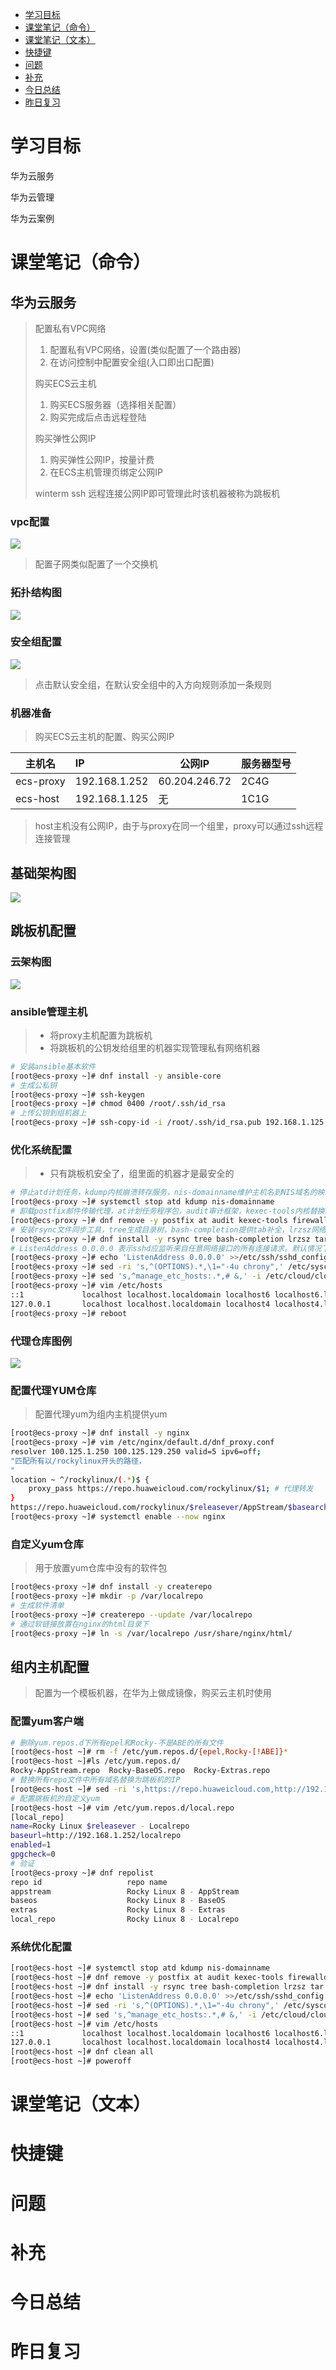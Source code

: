 - [学习目标](#学习目标)
- [课堂笔记（命令）](#课堂笔记命令)
- [课堂笔记（文本）](#课堂笔记文本)
- [快捷键](#快捷键)
- [问题](#问题)
- [补充](#补充)
- [今日总结](#今日总结)
- [昨日复习](#昨日复习)

# 学习目标

华为云服务

华为云管理

华为云案例

# 课堂笔记（命令）

## 华为云服务

> 配置私有VPC网络
>
> 1. 配置私有VPC网络，设置(类似配置了一个路由器)
> 2. 在访问控制中配置安全组(入口即出口配置)
>
> 购买ECS云主机
>
> 1. 购买ECS服务器（选择相关配置）
> 2. 购买完成后点击远程登陆
>
> 购买弹性公网IP
>
> 1. 购买弹性公网IP，按量计费
> 2. 在ECS主机管理页绑定公网IP
>
> winterm ssh 远程连接公网IP即可管理此时该机器被称为跳板机

### vpc配置

![](../pic/cloud/d2-2.png)

> 配置子网类似配置了一个交换机

### 拓扑结构图

![](../pic/cloud/d2-3.png)

### 安全组配置

![](../pic/cloud/d2-4.png)

> 点击默认安全组，在默认安全组中的入方向规则添加一条规则

### 机器准备

> 购买ECS云主机的配置、购买公网IP

| 主机名    | IP            | 公网IP        | 服务器型号 |
| --------- | :------------ | ------------- | ---------- |
| ecs-proxy | 192.168.1.252 | 60.204.246.72 | 2C4G       |
| ecs-host  | 192.168.1.125 | 无            | 1C1G       |

> host主机没有公网IP，由于与proxy在同一个组里，proxy可以通过ssh远程连接管理

## 基础架构图

![](../pic/cloud/d2-1.png)

## 跳板机配置

### 云架构图

![](../pic/cloud/d2-6.png)

### ansible管理主机

> + 将proxy主机配置为跳板机
> + 将跳板机的公钥发给组里的机器实现管理私有网络机器

```sh
# 安装ansible基本软件
[root@ecs-proxy ~]# dnf install -y ansible-core
# 生成公私钥
[root@ecs-proxy ~]# ssh-keygen 
[root@ecs-proxy ~]# chmod 0400 /root/.ssh/id_rsa
# 上传公钥到组机器上
[root@ecs-proxy ~]# ssh-copy-id -i /root/.ssh/id_rsa.pub 192.168.1.125
```

### 优化系统配置

> + 只有跳板机安全了，组里面的机器才是最安全的

```sh
# 停止atd计划任务，kdump内核崩溃转存服务，nis-domainname维护主机名到NIS域名的映射
[root@ecs-proxy ~]# systemctl stop atd kdump nis-domainname
# 卸载postfix邮件传输代理，at计划任务程序包，audit审计框架，kexec-tools内核替换工具，firewalld-*开头的软包
[root@ecs-proxy ~]# dnf remove -y postfix at audit kexec-tools firewalld-* *-firmware unbound-libs 
# 安装rsync文件同步工具，tree生成目录树，bash-completion提供tab补全，lrzsz网络连接上传，tar归档打包，iptables是linux内核防火墙，patch用于diff文件夹来源，ipset是IP集合管理工具，time是测量程序运行时间
[root@ecs-proxy ~]# dnf install -y rsync tree bash-completion lrzsz tar iptables patch ipset time
# ListenAddress 0.0.0.0 表示sshd应监听来自任意网络接口的所有连接请求。默认情况下，sshd可能仅监听本地回环地址（127.0.0.1），添加此行后将允许远程主机通过任何网络接口连接到该SSH服务器。
[root@ecs-proxy ~]# echo 'ListenAddress 0.0.0.0' >>/etc/ssh/sshd_config
[root@ecs-proxy ~]# sed -ri 's,^(OPTIONS).*,\1="-4u chrony",' /etc/sysconfig/chronyd
[root@ecs-proxy ~]# sed 's,^manage_etc_hosts:.*,# &,' -i /etc/cloud/cloud.cfg
[root@ecs-proxy ~]# vim /etc/hosts
::1             localhost localhost.localdomain localhost6 localhost6.localdomain6
127.0.0.1       localhost localhost.localdomain localhost4 localhost4.localdomain4
[root@ecs-proxy ~]# reboot
```

### 代理仓库图例

![](../pic/cloud/d2-5.png)

### 配置代理YUM仓库

> 配置代理yum为组内主机提供yum

```sh
[root@ecs-proxy ~]# dnf install -y nginx
[root@ecs-proxy ~]# vim /etc/nginx/default.d/dnf_proxy.conf
resolver 100.125.1.250 100.125.129.250 valid=5 ipv6=off;
"匹配所有以/rockylinux开头的路径，
"
location ~ ^/rockylinux/(.*)$ {
    proxy_pass https://repo.huaweicloud.com/rockylinux/$1; # 代理转发
}
https://repo.huaweicloud.com/rockylinux/$releasever/AppStream/$basearch/os/
[root@ecs-proxy ~]# systemctl enable --now nginx
```

### 自定义yum仓库

> 用于放置yum仓库中没有的软件包

```sh
[root@ecs-proxy ~]# dnf install -y createrepo
[root@ecs-proxy ~]# mkdir -p /var/localrepo
# 生成软件清单
[root@ecs-proxy ~]# createrepo --update /var/localrepo
# 通过软链接放置在nginx的html目录下
[root@ecs-proxy ~]# ln -s /var/localrepo /usr/share/nginx/html/
```

## 组内主机配置

> 配置为一个模板机器，在华为上做成镜像，购买云主机时使用

### 配置yum客户端

```sh
# 删除yum.repos.d下所有epel和Rocky-不是ABE的所有文件
[root@ecs-host ~]# rm -f /etc/yum.repos.d/{epel,Rocky-[!ABE]}*
[root@ecs-host ~]#ls /etc/yum.repos.d/
Rocky-AppStream.repo  Rocky-BaseOS.repo  Rocky-Extras.repo
# 替换所有repo文件中所有域名替换为跳板机的IP
[root@ecs-host ~]# sed -ri 's,https://repo.huaweicloud.com,http://192.168.1.252,' /etc/yum.repos.d/*.repo
# 配置跳板机的自定义yum
[root@ecs-host ~]# vim /etc/yum.repos.d/local.repo
[local_repo]
name=Rocky Linux $releasever - Localrepo
baseurl=http://192.168.1.252/localrepo
enabled=1
gpgcheck=0
# 验证
[root@ecs-proxy ~]# dnf repolist
repo id                   repo name
appstream                 Rocky Linux 8 - AppStream
baseos                    Rocky Linux 8 - BaseOS
extras                    Rocky Linux 8 - Extras
local_repo                Rocky Linux 8 - Localrepo
```

### 系统优化配置

```sh
[root@ecs-host ~]# systemctl stop atd kdump nis-domainname
[root@ecs-host ~]# dnf remove -y postfix at audit kexec-tools firewalld-* *-firmware unbound-libs 
[root@ecs-host ~]# dnf install -y rsync tree bash-completion lrzsz tar iptables patch ipset time
[root@ecs-host ~]# echo 'ListenAddress 0.0.0.0' >>/etc/ssh/sshd_config
[root@ecs-host ~]# sed -ri 's,^(OPTIONS).*,\1="-4u chrony",' /etc/sysconfig/chronyd
[root@ecs-host ~]# sed 's,^manage_etc_hosts:.*,# &,' -i /etc/cloud/cloud.cfg
[root@ecs-host ~]# vim /etc/hosts
::1             localhost localhost.localdomain localhost6 localhost6.localdomain6
127.0.0.1       localhost localhost.localdomain localhost4 localhost4.localdomain4
[root@ecs-host ~]# dnf clean all
[root@ecs-host ~]# poweroff
```











# 课堂笔记（文本）



# 快捷键



# 问题



# 补充



# 今日总结



# 昨日复习